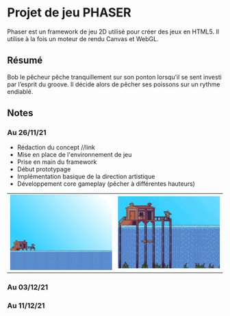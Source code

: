 # Projet de jeu PHASER

Phaser est un framework de jeu 2D utilisé pour créer des jeux en HTML5. Il utilise à la fois un moteur de rendu Canvas et WebGL.

## Résumé

Bob le pêcheur pêche tranquillement sur son ponton lorsqu’il se sent investi par l’esprit du groove. Il décide alors de pêcher ses poissons sur un rythme endiablé.

## Notes

### Au 26/11/21
- Rédaction du concept //link
- Mise en place de l'environnement de jeu
- Prise en main du framework
- Début prototypage
- Implémentation basique de la direction artistique
- Développement core gameplay (pêcher à différentes hauteurs)

<table style="border: none;">
	<tr>
		<td><img src="Captures/screenshot_1.PNG" width="400"></td>
		<td><img src="Captures/fishing_gif_1.gif" width="400"></td>
	</tr>
</table>






### Au 03/12/21

### Au 11/12/21